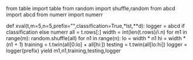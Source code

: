 from table  import table
from random import shuffle,random
from abcd   import abcd
from numerr import numerr

def  xval(t,m=5,n=5,prefix="",classification=True,*lst,**d):
    logger = abcd if classification else numerr
    all    = t.rows[:]
    width  = int(len(t.rows)/i.n)
    for m1 in range(m):
      random.shuffle(all)
      for n1 in range(n):
        lo = width * n1
        hi = width * (n1 + 1)
        training = t.twin(all[0:lo] + all[hi:])
        testing  = t.twin(all[lo:hi])
        logger   = logger(prefix)
        yield m1,n1,training,testing,logger
        
```

